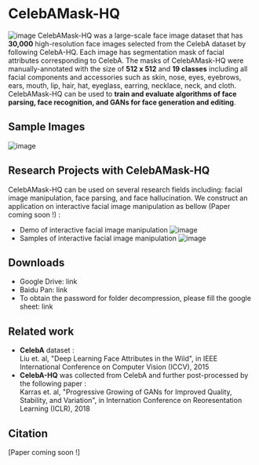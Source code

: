 # CelebAMask-HQ
![image](https://github.com/switchablenorms/CelebAMask-HQ/blob/master/images/front.jpeg)
CelebAMask-HQ was a large-scale face image dataset that has **30,000** high-resolution face images selected from the CelebA dataset by following CelebA-HQ. Each image has segmentation mask of facial attributes corresponding to CelebA.
The masks of CelebAMask-HQ were manually-annotated with the size of **512 x 512** and **19 classes** including all facial components and accessories such as skin, nose, eyes, eyebrows, ears, mouth, lip, hair, hat, eyeglass, earring, necklace, neck, and cloth. 
CelebAMask-HQ can be used to **train and evaluate algorithms of face parsing, face recognition, and GANs for face generation and editing**.

## Sample Images
![image](https://github.com/switchablenorms/CelebAMask-HQ/blob/master/images/sample.png)
## Research Projects with CelebAMask-HQ
CelebAMask-HQ can be used on several research fields including: facial image manipulation, face parsing, and face hallucination. We construct an application on interactive facial image manipulation as bellow (Paper coming soon !) :
* Demo of interactive facial image manipulation
![image](https://github.com/switchablenorms/CelebAMask-HQ/blob/master/images/demo.gif)
* Samples of interactive facial image manipulation
![image](https://github.com/switchablenorms/CelebAMask-HQ/blob/master/images/sample_interactive.png)
## Downloads
* Google Drive: link
* Baidu Pan: link
* To obtain the password for folder decompression, please fill the google sheet: link
## Related work
* **CelebA** dataset :<br/>
Liu et. al, "Deep Learning Face Attributes in the Wild", in IEEE International Conference on Computer Vision (ICCV), 2015 
* **CelebA-HQ** was collected from CelebA and further post-processed by the following paper :<br/>
Karras et. al, "Progressive Growing of GANs for Improved Quality, Stability, and Variation", in Internation Conference on Reoresentation Learning (ICLR), 2018
## Citation
[Paper coming soon !]

